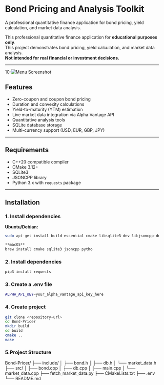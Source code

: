 # Bond Pricing and Analysis Toolkit

A professional quantitative finance application for bond pricing, yield calculation, and market data analysis.

This professional quantitative finance application for **educational purposes only**.  
This project demonstrates bond pricing, yield calculation, and market data analysis.  
**Not intended for real financial or investment decisions.**

---
10:![Menu Screenshot](images/menu_screenshot.png)
## Features

- Zero-coupon and coupon bond pricing
- Duration and convexity calculations
- Yield-to-maturity (YTM) estimation
- Live market data integration via Alpha Vantage API
- Quantitative analysis tools
- SQLite database storage
- Multi-currency support (USD, EUR, GBP, JPY)

---

## Requirements

- C++20 compatible compiler
- CMake 3.12+
- SQLite3
- JSONCPP library
- Python 3.x with `requests` package

---

## Installation

### 1. Install dependencies

**Ubuntu/Debian:**
```bash
sudo apt-get install build-essential cmake libsqlite3-dev libjsoncpp-dev python3 python3-pip

**macOS**
brew install cmake sqlite3 jsoncpp pytho
```

### 2. Install dependencies
```bash
pip3 install requests
```

### 3. Create a .env file 
```bash
ALPHA_API_KEY=your_alpha_vantage_api_key_here

```

### 4. Create project  
```bash
git clone <repository-url>
cd Bond-Pricer
mkdir build
cd build
cmake ..
make
```

### 5.Project Structure 
Bond-Pricer/
├── include/
│   ├── bond.h
│   ├── db.h
│   └── market_data.h
├── src/
│   ├── bond.cpp
│   ├── db.cpp
│   ├── main.cpp
│   └── market_data.cpp
├── fetch_market_data.py
├── CMakeLists.txt
├── .env
└── README.md

